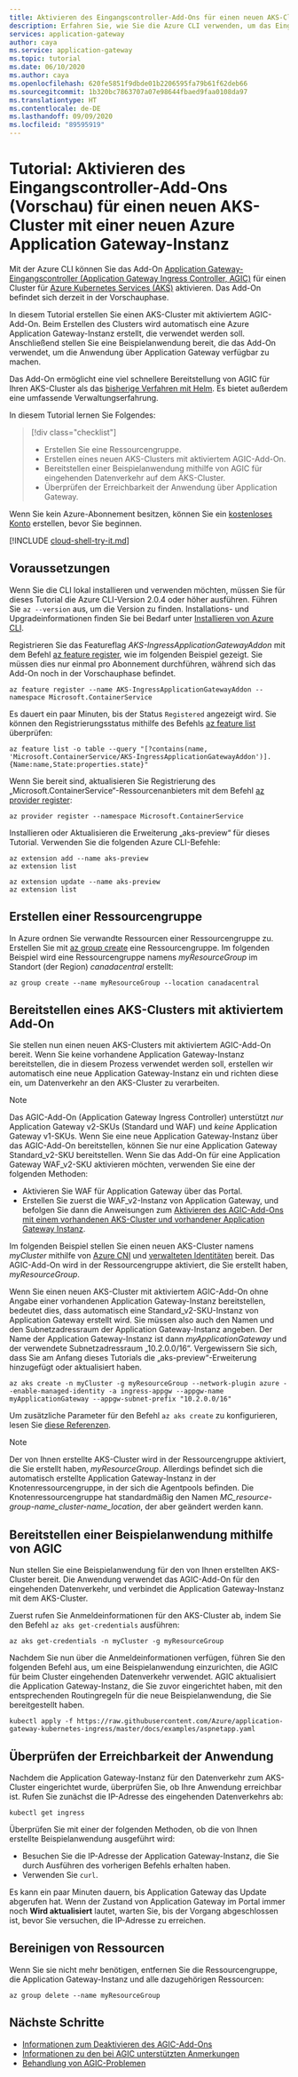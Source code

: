 ```yaml
---
title: Aktivieren des Eingangscontroller-Add-Ons für einen neuen AKS-Cluster mit einer vorhandenen Azure Application Gateway-Instanz
description: Erfahren Sie, wie Sie die Azure CLI verwenden, um das Eingangscontroller-Add-On für Ihren neuen AKS-Cluster mit einer neuen Application Gateway-Instanz zu aktivieren.
services: application-gateway
author: caya
ms.service: application-gateway
ms.topic: tutorial
ms.date: 06/10/2020
ms.author: caya
ms.openlocfilehash: 620fe5851f9dbde01b2206595fa79b61f62deb66
ms.sourcegitcommit: 1b320bc7863707a07e98644fbaed9faa0108da97
ms.translationtype: HT
ms.contentlocale: de-DE
ms.lasthandoff: 09/09/2020
ms.locfileid: "89595919"
---
```

# <a name="tutorial-enable-the-ingress-controller-add-on-preview-for-a-new-aks-cluster-with-a-new-application-gateway-instance"></a>Tutorial: Aktivieren des Eingangscontroller-Add-Ons (Vorschau) für einen neuen AKS-Cluster mit einer neuen Azure Application Gateway-Instanz

Mit der Azure CLI können Sie das Add-On [Application Gateway-Eingangscontroller (Application Gateway Ingress Controller, AGIC)](ingress-controller-overview.md) für einen Cluster für [Azure Kubernetes Services (AKS)](https://azure.microsoft.com/services/kubernetes-service/) aktivieren. Das Add-On befindet sich derzeit in der Vorschauphase.

In diesem Tutorial erstellen Sie einen AKS-Cluster mit aktiviertem AGIC-Add-On. Beim Erstellen des Clusters wird automatisch eine Azure Application Gateway-Instanz erstellt, die verwendet werden soll. Anschließend stellen Sie eine Beispielanwendung bereit, die das Add-On verwendet, um die Anwendung über Application Gateway verfügbar zu machen. 

Das Add-On ermöglicht eine viel schnellere Bereitstellung von AGIC für Ihren AKS-Cluster als das [bisherige Verfahren mit Helm](ingress-controller-overview.md#difference-between-helm-deployment-and-aks-add-on). Es bietet außerdem eine umfassende Verwaltungserfahrung.    

In diesem Tutorial lernen Sie Folgendes:

> [!div class="checklist"]
> * Erstellen Sie eine Ressourcengruppe. 
> * Erstellen eines neuen AKS-Clusters mit aktiviertem AGIC-Add-On. 
> * Bereitstellen einer Beispielanwendung mithilfe von AGIC für eingehenden Datenverkehr auf dem AKS-Cluster.
> * Überprüfen der Erreichbarkeit der Anwendung über Application Gateway.

Wenn Sie kein Azure-Abonnement besitzen, können Sie ein [kostenloses Konto](https://azure.microsoft.com/free/?WT.mc_id=A261C142F) erstellen, bevor Sie beginnen.

[!INCLUDE [cloud-shell-try-it.md](../../includes/cloud-shell-try-it.md)]

## <a name="prerequisites"></a>Voraussetzungen

Wenn Sie die CLI lokal installieren und verwenden möchten, müssen Sie für dieses Tutorial die Azure CLI-Version 2.0.4 oder höher ausführen. Führen Sie `az --version` aus, um die Version zu finden. Installations- und Upgradeinformationen finden Sie bei Bedarf unter [Installieren von Azure CLI](/cli/azure/install-azure-cli).

Registrieren Sie das Featureflag *AKS-IngressApplicationGatewayAddon* mit dem Befehl [az feature register](https://docs.microsoft.com/cli/azure/feature#az-feature-register), wie im folgenden Beispiel gezeigt. Sie müssen dies nur einmal pro Abonnement durchführen, während sich das Add-On noch in der Vorschauphase befindet.
```azurecli-interactive
az feature register --name AKS-IngressApplicationGatewayAddon --namespace Microsoft.ContainerService
```

Es dauert ein paar Minuten, bis der Status `Registered` angezeigt wird. Sie können den Registrierungsstatus mithilfe des Befehls [az feature list](https://docs.microsoft.com/cli/azure/feature#az-feature-register) überprüfen:
```azurecli-interactive
az feature list -o table --query "[?contains(name, 'Microsoft.ContainerService/AKS-IngressApplicationGatewayAddon')].{Name:name,State:properties.state}"
```

Wenn Sie bereit sind, aktualisieren Sie Registrierung des „Microsoft.ContainerService“-Ressourcenanbieters mit dem Befehl [az provider register](https://docs.microsoft.com/cli/azure/provider#az-provider-register):
```azurecli-interactive
az provider register --namespace Microsoft.ContainerService
```

Installieren oder Aktualisieren die Erweiterung „aks-preview“ für dieses Tutorial. Verwenden Sie die folgenden Azure CLI-Befehle:
```azurecli-interactive
az extension add --name aks-preview
az extension list
```
```azurecli-interactive
az extension update --name aks-preview
az extension list
```

## <a name="create-a-resource-group"></a>Erstellen einer Ressourcengruppe

In Azure ordnen Sie verwandte Ressourcen einer Ressourcengruppe zu. Erstellen Sie mit [az group create](/cli/azure/group#az-group-create) eine Ressourcengruppe. Im folgenden Beispiel wird eine Ressourcengruppe namens *myResourceGroup* im Standort (der Region) *canadacentral* erstellt: 

```azurecli-interactive
az group create --name myResourceGroup --location canadacentral
```

## <a name="deploy-an-aks-cluster-with-the-add-on-enabled"></a>Bereitstellen eines AKS-Clusters mit aktiviertem Add-On

Sie stellen nun einen neuen AKS-Clusters mit aktiviertem AGIC-Add-On bereit. Wenn Sie keine vorhandene Application Gateway-Instanz bereitstellen, die in diesem Prozess verwendet werden soll, erstellen wir automatisch eine neue Application Gateway-Instanz ein und richten diese ein, um Datenverkehr an den AKS-Cluster zu verarbeiten.  

> [!NOTE]
> Das AGIC-Add-On (Application Gateway Ingress Controller) unterstützt *nur* Application Gateway v2-SKUs (Standard und WAF) und *keine* Application Gateway v1-SKUs. Wenn Sie eine neue Application Gateway-Instanz über das AGIC-Add-On bereitstellen, können Sie nur eine Application Gateway Standard_v2-SKU bereitstellen. Wenn Sie das Add-On für eine Application Gateway WAF_v2-SKU aktivieren möchten, verwenden Sie eine der folgenden Methoden:
>
> - Aktivieren Sie WAF für Application Gateway über das Portal. 
> - Erstellen Sie zuerst die WAF_v2-Instanz von Application Gateway, und befolgen Sie dann die Anweisungen zum [Aktivieren des AGIC-Add-Ons mit einem vorhandenen AKS-Cluster und vorhandener Application Gateway Instanz](tutorial-ingress-controller-add-on-existing.md). 

Im folgenden Beispiel stellen Sie einen neuen AKS-Cluster namens *myCluster* mithilfe von [Azure CNI](https://docs.microsoft.com/azure/aks/concepts-network#azure-cni-advanced-networking) und [verwalteten Identitäten](https://docs.microsoft.com/azure/aks/use-managed-identity) bereit. Das AGIC-Add-On wird in der Ressourcengruppe aktiviert, die Sie erstellt haben, *myResourceGroup*. 

Wenn Sie einen neuen AKS-Cluster mit aktiviertem AGIC-Add-On ohne Angabe einer vorhandenen Application Gateway-Instanz bereitstellen, bedeutet dies, dass automatisch eine Standard_v2-SKU-Instanz von Application Gateway erstellt wird. Sie müssen also auch den Namen und den Subnetzadressraum der Application Gateway-Instanz angeben. Der Name der Application Gateway-Instanz ist dann *myApplicationGateway* und der verwendete Subnetzadressraum „10.2.0.0/16“. Vergewissern Sie sich, dass Sie am Anfang dieses Tutorials die „aks-preview“-Erweiterung hinzugefügt oder aktualisiert haben. 

```azurecli-interactive
az aks create -n myCluster -g myResourceGroup --network-plugin azure --enable-managed-identity -a ingress-appgw --appgw-name myApplicationGateway --appgw-subnet-prefix "10.2.0.0/16" 
```

Um zusätzliche Parameter für den Befehl `az aks create` zu konfigurieren, lesen Sie [diese Referenzen](https://docs.microsoft.com/cli/azure/aks?view=azure-cli-latest#az-aks-create). 

> [!NOTE]
> Der von Ihnen erstellte AKS-Cluster wird in der Ressourcengruppe aktiviert, die Sie erstellt haben, *myResourceGroup*. Allerdings befindet sich die automatisch erstellte Application Gateway-Instanz in der Knotenressourcengruppe, in der sich die Agentpools befinden. Die Knotenressourcengruppe hat standardmäßig den Namen *MC_resource-group-name_cluster-name_location*, der aber geändert werden kann. 

## <a name="deploy-a-sample-application-by-using-agic"></a>Bereitstellen einer Beispielanwendung mithilfe von AGIC

Nun stellen Sie eine Beispielanwendung für den von Ihnen erstellten AKS-Cluster bereit. Die Anwendung verwendet das AGIC-Add-On für den eingehenden Datenverkehr, und verbindet die Application Gateway-Instanz mit dem AKS-Cluster. 

Zuerst rufen Sie Anmeldeinformationen für den AKS-Cluster ab, indem Sie den Befehl `az aks get-credentials` ausführen: 

```azurecli-interactive
az aks get-credentials -n myCluster -g myResourceGroup
```

Nachdem Sie nun über die Anmeldeinformationen verfügen, führen Sie den folgenden Befehl aus, um eine Beispielanwendung einzurichten, die AGIC für beim Cluster eingehenden Datenverkehr verwendet. AGIC aktualisiert die Application Gateway-Instanz, die Sie zuvor eingerichtet haben, mit den entsprechenden Routingregeln für die neue Beispielanwendung, die Sie bereitgestellt haben.  

```azurecli-interactive
kubectl apply -f https://raw.githubusercontent.com/Azure/application-gateway-kubernetes-ingress/master/docs/examples/aspnetapp.yaml 
```

## <a name="check-that-the-application-is-reachable"></a>Überprüfen der Erreichbarkeit der Anwendung

Nachdem die Application Gateway-Instanz für den Datenverkehr zum AKS-Cluster eingerichtet wurde, überprüfen Sie, ob Ihre Anwendung erreichbar ist. Rufen Sie zunächst die IP-Adresse des eingehenden Datenverkehrs ab: 

```azurecli-interactive
kubectl get ingress
```

Überprüfen Sie mit einer der folgenden Methoden, ob die von Ihnen erstellte Beispielanwendung ausgeführt wird:

- Besuchen Sie die IP-Adresse der Application Gateway-Instanz, die Sie durch Ausführen des vorherigen Befehls erhalten haben.
- Verwenden Sie `curl`. 

Es kann ein paar Minuten dauern, bis Application Gateway das Update abgerufen hat. Wenn der Zustand von Application Gateway im Portal immer noch **Wird aktualisiert** lautet, warten Sie, bis der Vorgang abgeschlossen ist, bevor Sie versuchen, die IP-Adresse zu erreichen. 

## <a name="clean-up-resources"></a>Bereinigen von Ressourcen

Wenn Sie sie nicht mehr benötigen, entfernen Sie die Ressourcengruppe, die Application Gateway-Instanz und alle dazugehörigen Ressourcen:

```azurecli-interactive
az group delete --name myResourceGroup
```

## <a name="next-steps"></a>Nächste Schritte
* [Informationen zum Deaktivieren des AGIC-Add-Ons](./ingress-controller-disable-addon.md)
* [Informationen zu den bei AGIC unterstützten Anmerkungen](./ingress-controller-annotations.md)
* [Behandlung von AGIC-Problemen](./ingress-controller-troubleshoot.md)

